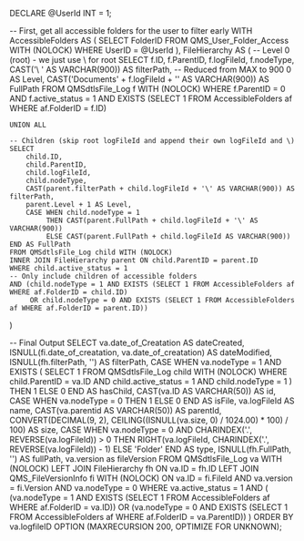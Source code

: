DECLARE @UserId INT = 1;

-- First, get all accessible folders for the user to filter early
WITH AccessibleFolders AS (
    SELECT FolderID 
    FROM QMS_User_Folder_Access WITH (NOLOCK)
    WHERE UserID = @UserId
),
FileHierarchy AS (
    -- Level 0 (root) - we just use \ for root
    SELECT 
        f.ID,
        f.ParentID,
        f.logFileId,
        f.nodeType,
        CAST('\ ' AS VARCHAR(900)) AS filterPath,  -- Reduced from MAX to 900
        0 AS Level,
        CAST('Documents\' + f.logFileId + '\' AS VARCHAR(900)) AS FullPath
    FROM QMSdtlsFile_Log f WITH (NOLOCK)
    WHERE f.ParentID = 0
    AND f.active_status = 1
    AND EXISTS (SELECT 1 FROM AccessibleFolders af WHERE af.FolderID = f.ID)

    UNION ALL

    -- Children (skip root logFileId and append their own logFileId and \)
    SELECT 
        child.ID,
        child.ParentID,
        child.logFileId,
        child.nodeType,
        CAST(parent.filterPath + child.logFileId + '\' AS VARCHAR(900)) AS filterPath,
        parent.Level + 1 AS Level,
        CASE WHEN child.nodeType = 1 
             THEN CAST(parent.FullPath + child.logFileId + '\' AS VARCHAR(900)) 
             ELSE CAST(parent.FullPath + child.logFileId AS VARCHAR(900)) END AS FullPath
    FROM QMSdtlsFile_Log child WITH (NOLOCK)
    INNER JOIN FileHierarchy parent ON child.ParentID = parent.ID
    WHERE child.active_status = 1
    -- Only include children of accessible folders
    AND (child.nodeType = 1 AND EXISTS (SELECT 1 FROM AccessibleFolders af WHERE af.FolderID = child.ID)
         OR child.nodeType = 0 AND EXISTS (SELECT 1 FROM AccessibleFolders af WHERE af.FolderID = parent.ID))
)

-- Final Output
SELECT 
    va.date_of_Creatation AS dateCreated,
    ISNULL(fi.date_of_creatation, va.date_of_creatation) AS dateModified,
    ISNULL(fh.filterPath, '') AS filterPath,
    CASE
        WHEN va.nodeType = 1 AND EXISTS (
            SELECT 1
            FROM QMSdtlsFile_Log child WITH (NOLOCK)
            WHERE child.ParentID = va.ID AND child.active_status = 1 AND child.nodeType = 1
        ) THEN 1
        ELSE 0
    END AS hasChild,
    CAST(va.ID AS VARCHAR(50)) AS id,
    CASE WHEN va.nodeType = 0 THEN 1 ELSE 0 END AS isFile,
    va.logFileId AS name,
    CAST(va.parentid AS VARCHAR(50)) AS parentId,
    CONVERT(DECIMAL(9, 2), CEILING((ISNULL(va.size, 0) / 1024.00) * 100) / 100) AS size,
    CASE 
        WHEN va.nodeType = 0 AND CHARINDEX('.', REVERSE(va.logFileId)) > 0
            THEN RIGHT(va.logFileId, CHARINDEX('.', REVERSE(va.logFileId)) - 1)
        ELSE 'Folder'
    END AS type,
    ISNULL(fh.FullPath, '') AS fullPath,
    va.version as fileVersion
FROM QMSdtlsFile_Log va WITH (NOLOCK)
LEFT JOIN FileHierarchy fh ON va.ID = fh.ID
LEFT JOIN QMS_FileVersionInfo fi WITH (NOLOCK) ON va.ID = fi.FileId AND va.version = fi.Version AND va.nodeType = 0
WHERE va.active_status = 1
AND (
    (va.nodeType = 1 AND EXISTS (SELECT 1 FROM AccessibleFolders af WHERE af.FolderID = va.ID))
    OR
    (va.nodeType = 0 AND EXISTS (SELECT 1 FROM AccessibleFolders af WHERE af.FolderID = va.ParentID))
)
ORDER BY va.logfileID
OPTION (MAXRECURSION 200, OPTIMIZE FOR UNKNOWN);